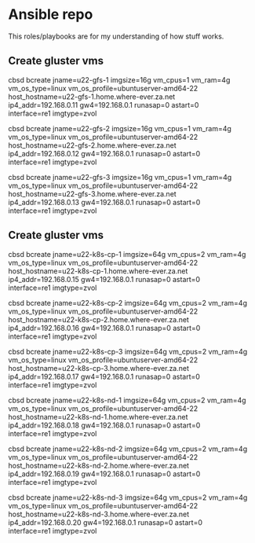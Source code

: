 # Ansible repo

This roles/playbooks are for my understanding of how stuff works.

## Create gluster vms

cbsd bcreate jname=u22-gfs-1 imgsize=16g vm_cpus=1 vm_ram=4g \
vm_os_type=linux vm_os_profile=ubuntuserver-amd64-22 \
host_hostname=u22-gfs-1.home.where-ever.za.net \
ip4_addr=192.168.0.11 gw4=192.168.0.1 runasap=0 astart=0 \
interface=re1 imgtype=zvol

cbsd bcreate jname=u22-gfs-2 imgsize=16g vm_cpus=1 vm_ram=4g \
vm_os_type=linux vm_os_profile=ubuntuserver-amd64-22 \
host_hostname=u22-gfs-2.home.where-ever.za.net \
ip4_addr=192.168.0.12 gw4=192.168.0.1 runasap=0 astart=0 \
interface=re1 imgtype=zvol

cbsd bcreate jname=u22-gfs-3 imgsize=16g vm_cpus=1 vm_ram=4g \
vm_os_type=linux vm_os_profile=ubuntuserver-amd64-22 \
host_hostname=u22-gfs-3.home.where-ever.za.net \
ip4_addr=192.168.0.13 gw4=192.168.0.1 runasap=0 astart=0 \
interface=re1 imgtype=zvol


## Create gluster vms

cbsd bcreate jname=u22-k8s-cp-1 imgsize=64g vm_cpus=2 vm_ram=4g \
vm_os_type=linux vm_os_profile=ubuntuserver-amd64-22 \
host_hostname=u22-k8s-cp-1.home.where-ever.za.net \
ip4_addr=192.168.0.15 gw4=192.168.0.1 runasap=0 astart=0 \
interface=re1 imgtype=zvol

cbsd bcreate jname=u22-k8s-cp-2 imgsize=64g vm_cpus=2 vm_ram=4g \
vm_os_type=linux vm_os_profile=ubuntuserver-amd64-22 \
host_hostname=u22-k8s-cp-2.home.where-ever.za.net \
ip4_addr=192.168.0.16 gw4=192.168.0.1 runasap=0 astart=0 \
interface=re1 imgtype=zvol

cbsd bcreate jname=u22-k8s-cp-3 imgsize=64g vm_cpus=2 vm_ram=4g \
vm_os_type=linux vm_os_profile=ubuntuserver-amd64-22 \
host_hostname=u22-k8s-cp-3.home.where-ever.za.net \
ip4_addr=192.168.0.17 gw4=192.168.0.1 runasap=0 astart=0 \
interface=re1 imgtype=zvol

cbsd bcreate jname=u22-k8s-nd-1 imgsize=64g vm_cpus=2 vm_ram=4g \
vm_os_type=linux vm_os_profile=ubuntuserver-amd64-22 \
host_hostname=u22-k8s-nd-1.home.where-ever.za.net \
ip4_addr=192.168.0.18 gw4=192.168.0.1 runasap=0 astart=0 \
interface=re1 imgtype=zvol

cbsd bcreate jname=u22-k8s-nd-2 imgsize=64g vm_cpus=2 vm_ram=4g \
vm_os_type=linux vm_os_profile=ubuntuserver-amd64-22 \
host_hostname=u22-k8s-nd-2.home.where-ever.za.net \
ip4_addr=192.168.0.19 gw4=192.168.0.1 runasap=0 astart=0 \
interface=re1 imgtype=zvol

cbsd bcreate jname=u22-k8s-nd-3 imgsize=64g vm_cpus=2 vm_ram=4g \
vm_os_type=linux vm_os_profile=ubuntuserver-amd64-22 \
host_hostname=u22-k8s-nd-3.home.where-ever.za.net \
ip4_addr=192.168.0.20 gw4=192.168.0.1 runasap=0 astart=0 \
interface=re1 imgtype=zvol
